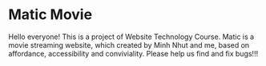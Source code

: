 # Matic Movie
Hello everyone! This is a project of Website Technology Course. Matic is a movie streaming website, which created by Minh Nhut and me, based on affordance, accessibility and conviviality.
Please help us find and fix bugs!!!